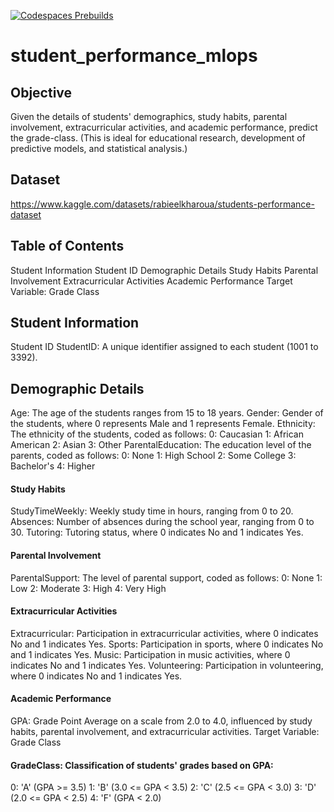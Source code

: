 [![Codespaces Prebuilds](https://github.com/KiranMahendrakar93/student_performance_mlops/actions/workflows/codespaces/create_codespaces_prebuilds/badge.svg)](https://github.com/KiranMahendrakar93/student_performance_mlops/actions/workflows/codespaces/create_codespaces_prebuilds)

# student_performance_mlops

## Objective
Given the details of students' demographics, study habits, parental involvement, extracurricular activities, and academic performance, predict the grade-class.
(This is ideal for educational research, development of predictive models, and statistical analysis.)

## Dataset
https://www.kaggle.com/datasets/rabieelkharoua/students-performance-dataset

## Table of Contents
Student Information
Student ID
Demographic Details
Study Habits
Parental Involvement
Extracurricular Activities
Academic Performance
Target Variable: Grade Class

## Student Information
Student ID
StudentID: A unique identifier assigned to each student (1001 to 3392).

## Demographic Details

Age: The age of the students ranges from 15 to 18 years.
Gender: Gender of the students, where 0 represents Male and 1 represents Female.
Ethnicity: The ethnicity of the students, coded as follows:
0: Caucasian
1: African American
2: Asian
3: Other
ParentalEducation: The education level of the parents, coded as follows:
0: None
1: High School
2: Some College
3: Bachelor's
4: Higher

#### Study Habits

StudyTimeWeekly: Weekly study time in hours, ranging from 0 to 20.
Absences: Number of absences during the school year, ranging from 0 to 30.
Tutoring: Tutoring status, where 0 indicates No and 1 indicates Yes.

#### Parental Involvement
ParentalSupport: The level of parental support, coded as follows:
0: None
1: Low
2: Moderate
3: High
4: Very High

#### Extracurricular Activities
Extracurricular: Participation in extracurricular activities, where 0 indicates No and 1 indicates Yes.
Sports: Participation in sports, where 0 indicates No and 1 indicates Yes.
Music: Participation in music activities, where 0 indicates No and 1 indicates Yes.
Volunteering: Participation in volunteering, where 0 indicates No and 1 indicates Yes.

#### Academic Performance
GPA: Grade Point Average on a scale from 2.0 to 4.0, influenced by study habits, parental involvement, and extracurricular activities.
Target Variable: Grade Class

#### GradeClass: Classification of students' grades based on GPA:
0: 'A' (GPA >= 3.5)
1: 'B' (3.0 <= GPA < 3.5)
2: 'C' (2.5 <= GPA < 3.0)
3: 'D' (2.0 <= GPA < 2.5)
4: 'F' (GPA < 2.0)

